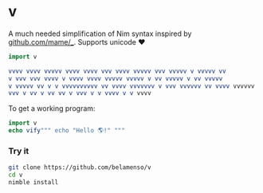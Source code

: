 # v
A much needed simplification of Nim syntax inspired by [github.com/mame/_](https://github.com/mame/_). Supports unicode ❤️

```nim
import v

vvvv vvvv vvvvv vvvv vvvv vvv vvvv vvvvv vvv vvvvv v vvvvv vv 
v vvv vvv vvvv v vvvv vvvv vvvvv vvvvv v vv vvvvv v vv vvvvv 
v vvvvv vv v v vvvvvvvvvv vv vvvv vvvvvvv v vvv vvvvvv vv vvvv vvvvvv
vvv v vv v vv vv v vvv v v vvvv v v vvvv
```

To get a working program:
```nim
import v
echo vify""" echo "Hello 🌎!" """
```

### Try it
```bash
git clone https://github.com/belamenso/v
cd v
nimble install
```
